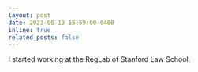 ```yaml
---
layout: post
date: 2023-06-19 15:59:00-0400
inline: true
related_posts: false
---
```


I started working at the RegLab of Stanford Law School.
